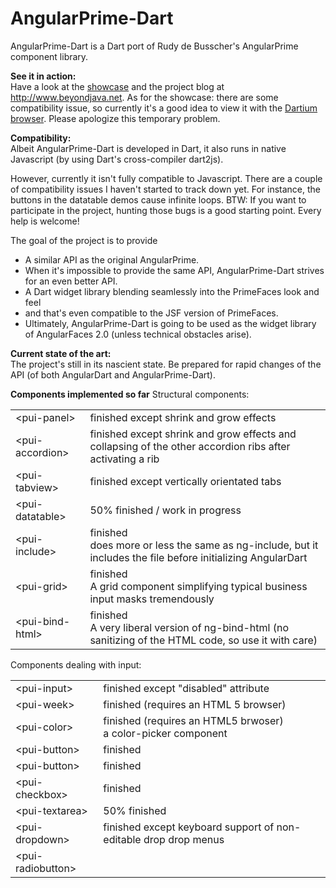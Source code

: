 AngularPrime-Dart
=================

AngularPrime-Dart is a Dart port of Rudy de Busscher's AngularPrime component library.

<b>See it in action:</b><br />
Have a look at the <a href="http://showcase.angularfaces.com/AngularPrimeDart/">showcase</a> and the project blog at http://www.beyondjava.net.
As for the showcase: there are some compatibility issue, so currently it's a good idea to view it with the <a href="https://www.dartlang.org/tools/dartium/">Dartium browser</a>.
Please apologize this temporary problem.

<b>Compatibility:</b><br />
Albeit AngularPrime-Dart is developed in Dart, it also runs in native Javascript (by using Dart's cross-compiler dart2js).

However, currently it isn't fully compatible to Javascript. There are a couple of compatibility issues
I haven't started to track down yet. For instance, the buttons in the datatable demos cause infinite loops.
BTW: If you want to participate in the project, hunting those bugs is a good starting point. Every help is welcome!


The goal of the project is to provide
<ul>
<li>A similar API as the original AngularPrime.</li>
<li>When it's impossible to provide the same API, AngularPrime-Dart strives for an even better API.</li>
<li>A Dart widget library blending seamlessly into the PrimeFaces look and feel</li>
<li>and that's even compatible to the JSF version of PrimeFaces.</li>
<li>Ultimately, AngularPrime-Dart is going to be used as the widget library of AngularFaces 2.0 (unless technical obstacles arise).</li>
</ul> 

<b>Current state of the art:</b><br />
The project's still in its nascient state. Be prepared for rapid changes of the API (of both AngularDart and AngularPrime-Dart).

<b>Components implemented so far</b>
Structural components:
<table>
<tr><td>&lt;pui-panel&gt;</td><td>finished except shrink and grow effects</td></tr>
<tr><td>&lt;pui-accordion&gt;</td><td>finished except shrink and grow effects and collapsing of the other accordion ribs after activating a rib</td></tr>
<tr><td>&lt;pui-tabview&gt;</td><td>finished except vertically orientated tabs</td></tr>
<tr><td>&lt;pui-datatable&gt;</td><td>50% finished / work in progress</td></tr>
<tr><td>&lt;pui-include&gt;</td><td>finished<br>does more or less the same as ng-include, but it includes the file before initializing AngularDart</td></tr>
<tr><td>&lt;pui-grid&gt;</td><td>finished<br>A grid component simplifying typical business input masks tremendously</td></tr>
<tr><td>&lt;pui-bind-html&gt;</td><td>finished<br>A very liberal version of ng-bind-html (no sanitizing of the HTML code, so use it with care)</td></tr>

</table>

Components dealing with input:
<table>
<tr><td>&lt;pui-input&gt;</td><td> finished except "disabled" attribute</td></tr>
<tr><td>&lt;pui-week&gt;</td><td>finished (requires an HTML 5 browser)</td></tr>
<tr><td>&lt;pui-color&gt;</td><td>finished (requires an HTML5 brwoser)<br>a color-picker component</td></tr>
<tr><td>&lt;pui-button&gt;</td><td>finished</td></tr>

<tr><td>&lt;pui-button&gt;</td><td>finished</td></tr>
<tr><td>&lt;pui-checkbox&gt;</td><td>finished</td></tr>
<tr><td>&lt;pui-textarea&gt;</td><td>50% finished</td></tr>
<tr><td>&lt;pui-dropdown&gt;</td><td>finished except keyboard support of non-editable drop drop menus</td></tr>
<tr><td>&lt;pui-radiobutton&gt;</td><td></td></tr>
</table>
